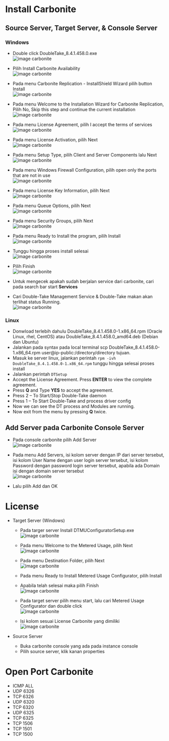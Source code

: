 # Install Carbonite
## Source Server, Target Server, & Console Server 
### Windows
- Double click DoubleTake_8.4.1.458.0.exe <br>
![image carbonite](assets/1.png) <br>

- Pilih Install Carbonite Availability <br>
![image carbonite](assets/2.png) <br>

- Pada menu Carbonite Replication - InstallShield Wizard pilih button Install <br>
![image carbonite](assets/11.png) <br>

- Pada menu Welcome to the Installation Wizard for Carbonite Replication, Pilih No, Skip this step and continue the current installation <br>
![image carbonite](assets/3.png) <br>

- Pada menu License Agreement, pilih I accept the terms of services <br>
![image carbonite](assets/4.png) <br>

- Pada menu License Activation, pilih Next <br>
![image carbonite](assets/6.png) <br>

- Pada menu Setup Type, pilih Client and Server Components lalu Next <br>
![image carbonite](assets/7.png) <br>

- Pada menu Windows Firewall Configuration, pilih open only the ports that are not in use <br>
![image carbonite](assets/5.png) <br>

- Pada menu License Key Information, pilih Next <br>
![image carbonite](assets/8.png) <br>

- Pada menu Queue Options, pilih Next <br>
![image carbonite](assets/9.png) <br>

- Pada menu Security Groups, pilih Next <br>
![image carbonite](assets/10.png) <br>

- Pada menu Ready to Install the program, pilih Install <br>
![image carbonite](assets/13.png) <br>

- Tunggu hingga proses install selesai <br>
![image carbonite](assets/12.png) <br>

- Pilih Finish <br>
![image carbonite](assets/14.png) <br>

- Untuk mengecek apakah sudah berjalan service dari carbonite, cari pada search bar start **Services**
- Cari Double-Take Management Service & Double-Take makan akan terlihat status Running. <br> 
![image carbonite](assets/21.png) <br>

### Linux
- Donwload terlebih dahulu DoubleTake_8.4.1.458.0-1.x86_64.rpm (Oracle Linux, rhel, CentOS) atau DoubleTake_8.4.1.458.0_amd64.deb (Debian dan Ubuntu)
- Jalankan pada syntax pada local terminal scp DoubleTake_8.4.1.458.0-1.x86_64.rpm user@ip-public:/directory/directory tujuan.
- Masuk ke server linux, jalankan perintah ```rpm -ivh DoubleTake_8.4.1.458.0-1.x86_64.rpm``` tunggu hingga selesai proses install
- Jalankan perintah ```DTSetup```
- Accept the License Agreement. Press **ENTER** to view the complete agreement.
- Press **Q** and Type **YES** to accept the agreement.
- Press 2 – To Start/Stop Double-Take daemon
- Press 1 – To Start Double-Take and process driver config
- Now we can see the DT process and Modules are running.
- Now exit from the menu by pressing **Q** twice.

## Add Server pada Carbonite Console Server
- Pada console carbonite pilih Add Server <br>
![image carbonite](assets/22.png) <br>

- Pada menu Add Servers, isi kolom server dengan IP dari server tersebut, isi kolom User Name dengan user login server tersebut, isi kolom Password dengan password login server tersebut, apabila ada Domain isi dengan domain server tersebut <br>
![image carbonite](assets/23.png) <br>

- Lalu pilih Add dan OK

# License
- Target Server (Windows)
  - Pada targer server Install DTMUConfiguratorSetup.exe <br>
  ![image carbonite](assets/15.png) <br>

  - Pada menu Welcome to the Metered Usage, pilih Next <br>
  ![image carbonite](assets/16.png) <br>
  
  - Pada menu Destination Folder, pilih Next <br>
  ![image carbonite](assets/18.png) <br>   
  
  - Pada menu Ready to Install Metered Usage Configurator, pilih Install <br>  
  - Apabila telah selesai maka pilih Finish <br>
  ![image carbonite](assets/17.png) <br>
  
  - Pada target server pilih menu start, lalu cari Metered Usage Configurator dan double click <br>
  ![image carbonite](assets/19.png) <br>
  
  - Isi kolom sesuai License Carbonite yang dimiliki <br>
  ![image carbonite](assets/20.png) <br>

- Source Server
  - Buka carbonite console yang ada pada instance console <br>
  - Pilih source server, klik kanan properties

# Open Port Carbonite
- ICMP ALL
- UDP 6326
- TCP 6326
- UDP 6320
- TCP 6320
- UDP 6325
- TCP 6325
- TCP 1506
- TCP 1501
- TCP 1500
